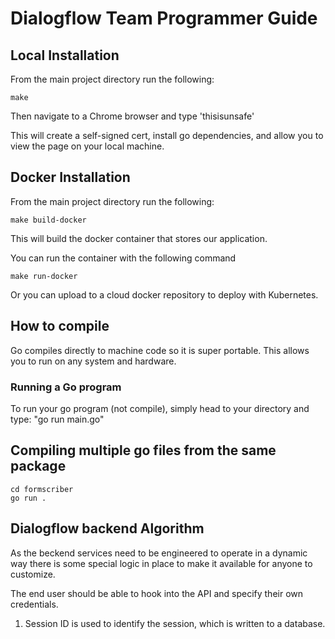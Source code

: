 # Dialogflow Team Programmer Guide

## Local Installation

From the main project directory run the following:

```
make
```

Then navigate to a Chrome browser and type 'thisisunsafe'

This will create a self-signed cert, install go dependencies, and allow you to view the page on your local machine.

## Docker Installation
From the main project directory run the following:

```
make build-docker
```
This will build the docker container that stores our application. 

You can run the container with the following command
```
make run-docker
```

Or you can upload to a cloud docker repository to deploy with Kubernetes.

## How to compile

Go compiles directly to machine code so it is super portable. This allows you to run on any system and hardware.

### Running a Go program

To run your go program (not compile), simply head to your directory and type: "go run main.go"

## Compiling multiple go files from the same package

```
cd formscriber
go run .
```

## Dialogflow backend Algorithm

As the beckend services need to be engineered to operate in a dynamic way there is some special logic in place to make it available for anyone to customize.

The end user should be able to hook into the API and specify their own credentials.

1. Session ID is used to identify the session, which is written to a database.


